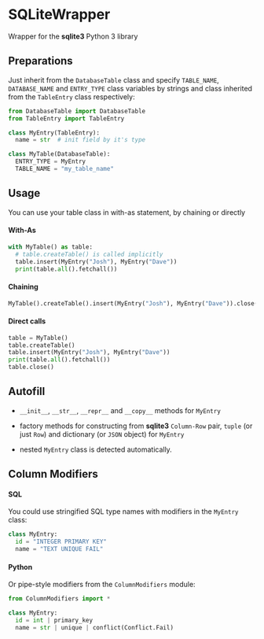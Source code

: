 # SQLiteWrapper
Wrapper for the **sqlite3** Python 3 library

## Preparations
Just inherit from the `DatabaseTable` class and specify `TABLE_NAME`,
`DATABASE_NAME` and `ENTRY_TYPE` class variables by strings and class inherited
from the `TableEntry` class respectively:
``` Python
from DatabaseTable import DatabaseTable
from TableEntry import TableEntry

class MyEntry(TableEntry):
  name = str  # init field by it's type

class MyTable(DatabaseTable):
  ENTRY_TYPE = MyEntry
  TABLE_NAME = "my_table_name"
```

## Usage
You can use your table class in with-as statement, by chaining or directly

#### With-As
``` Python
with MyTable() as table:
  # table.createTable() is called implicitly
  table.insert(MyEntry("Josh"), MyEntry("Dave"))
  print(table.all().fetchall())
```

#### Chaining
``` Python
MyTable().createTable().insert(MyEntry("Josh"), MyEntry("Dave")).close()
```

#### Direct calls
``` Python
table = MyTable()
table.createTable()
table.insert(MyEntry("Josh"), MyEntry("Dave"))
print(table.all().fetchall())
table.close()
```

## Autofill
- `__init__`, `__str__`, `__repr__` and `__copy__` methods for `MyEntry`

- factory methods for constructing from **sqlite3** `Column-Row` pair,
`tuple` (or just `Row`) and dictionary (or `JSON` object) for `MyEntry`

- nested `MyEntry` class is detected automatically.


## Column Modifiers
#### SQL
You could use stringified SQL type names with modifiers in the `MyEntry` class:
``` Python
class MyEntry:
  id = "INTEGER PRIMARY KEY"
  name = "TEXT UNIQUE FAIL"
```

#### Python
Or pipe-style modifiers from the `ColumnModifiers` module:
``` Python
from ColumnModifiers import *

class MyEntry:
  id = int | primary_key
  name = str | unique | conflict(Conflict.Fail)
```
